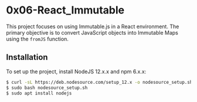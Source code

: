 # 0x06-React_Immutable

This project focuses on using Immutable.js in a React environment. The primary objective is to convert JavaScript objects into Immutable Maps using the `fromJS` function.

## Installation

To set up the project, install NodeJS 12.x.x and npm 6.x.x:

```bash
$ curl -sL https://deb.nodesource.com/setup_12.x -o nodesource_setup.sh
$ sudo bash nodesource_setup.sh
$ sudo apt install nodejs

